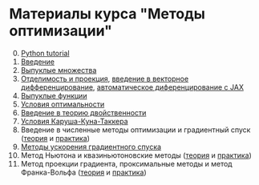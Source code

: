 # Материалы курса "Методы оптимизации"

0. [Python tutorial](./Python_tutorial.ipynb)
1. [Введение](./Spring2021/01-Intro/slides.pdf)
2. [Выпуклые множества](./Spring2021/02-ConvexSet/convex_set_theory.pdf)
3. [Отделимость и проекция](./Spring2021/03-ProjMatCalc/sep_proj.pdf), [введение в векторное дифференцирование](./Spring2021/03-ProjMatCalc/mat_calc.pdf), [автоматическое диференцирование с JAX](./Spring2021/03-ProjMatCalc/jax_autodiff_tutorial.ipynb)
4. [Выпуклые функции](./Spring2021/04-ConvexFunc/lecture4.pdf)
5. [Условия оптимальности](./Spring2021/05-OptCond/lecture5.pdf)
6. [Введение в теорию двойственности](./Spring2021/06-KKTDuality/lecture6.pdf)
7. [Условия Каруша-Куна-Таккера](./Spring2021/07-KKT/lecture7.pdf)
8. Введение в численные методы оптимизации и градиентный спуск ([теория](./Spring2021/08-IntroGD/lecture.pdf) и [практика](./Spring2021/08-IntroGD/seminar.ipynb))
9. [Методы ускорения градиентного спуска](./Spring2021/09-AccGd/lecture9.pdf)
10. Метод Ньютона и квазиньютоновские методы ([теория](./07-Newton/lecture.pdf) и [практика](./07-Newton/newton_quasi.ipynb))
11. Метод проекции градиента, проксимальные методы и метод Франка-Вольфа ([теория](./08-proximal/lecture8.pdf) и [практика](./08-proximal/pg_fw.ipynb))

